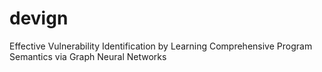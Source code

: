 # devign
Effective Vulnerability Identification by Learning Comprehensive Program Semantics via Graph Neural Networks
